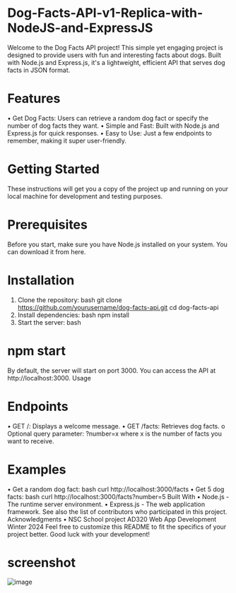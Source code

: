 # Dog-Facts-API-v1-Replica-with-NodeJS-and-ExpressJS

Welcome to the Dog Facts API project! This simple yet engaging project is designed to provide users with fun and interesting facts about dogs. Built with Node.js and Express.js, it's a lightweight, efficient API that serves dog facts in JSON format.
# Features
•	Get Dog Facts: Users can retrieve a random dog fact or specify the number of dog facts they want.
•	Simple and Fast: Built with Node.js and Express.js for quick responses.
•	Easy to Use: Just a few endpoints to remember, making it super user-friendly.
# Getting Started
These instructions will get you a copy of the project up and running on your local machine for development and testing purposes.
# Prerequisites
Before you start, make sure you have Node.js installed on your system. You can download it from here.
# Installation
1.	Clone the repository:
bash
git clone https://github.com/yourusername/dog-facts-api.git
cd dog-facts-api
2.	Install dependencies:
bash
npm install
3.	Start the server:
bash
# npm start
By default, the server will start on port 3000. You can access the API at http://localhost:3000.
Usage
# Endpoints
•	GET /: Displays a welcome message.
•	GET /facts: Retrieves dog facts.
o	Optional query parameter: ?number=x where x is the number of facts you want to receive.
# Examples
•	Get a random dog fact:
bash
curl http://localhost:3000/facts
•	Get 5 dog facts:
bash
curl http://localhost:3000/facts?number=5
Built With
•	Node.js - The runtime server environment.
•	Express.js - The web application framework.
See also the list of contributors who participated in this project.
Acknowledgments
•	NSC School project AD320 Web App Development Winter 2024
Feel free to customize this README to fit the specifics of your project better. Good luck with your development!
# screenshot
![image](https://github.com/gitbiruk2010/Dog-Facts-API-v1-Replica-with-NodeJS-and-ExpressJS/assets/103274295/c9b1c35b-476e-48b0-b315-5166fba8f320)
